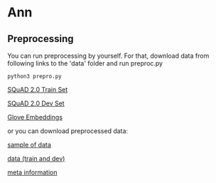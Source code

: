 # Ann
## Preprocessing
You can run preprocessing by yourself.
For that, download data from following links to the 'data' folder and run preproc.py

`python3 prepro.py`

[SQuAD 2.0 Train Set](https://rajpurkar.github.io/SQuAD-explorer/dataset/train-v2.0.json)

[SQuAD 2.0 Dev Set](https://rajpurkar.github.io/SQuAD-explorer/dataset/dev-v2.0.json)

[Glove Embeddings](http://nlp.stanford.edu/data/glove.840B.300d.zip)

or you can download preprocessed data:

[sample of data](https://www.dropbox.com/s/fi0t2j4gp9lp179/sample.msgpack?dl=0)

[data (train and dev)](https://www.dropbox.com/s/n36seltnn3ssmtx/data.msgpack?dl=0)

[meta information](https://www.dropbox.com/s/v1mf6qqb3zvb7yy/meta.msgpack?dl=0)
